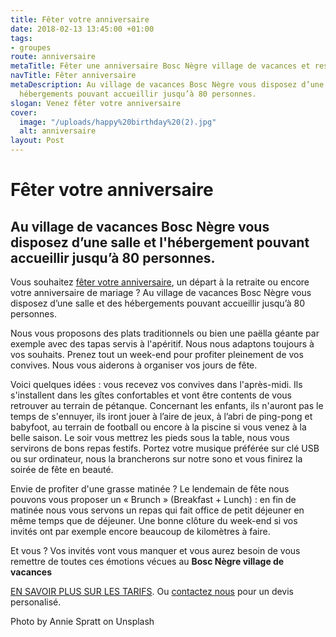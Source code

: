 ```yaml
---
title: Fêter votre anniversaire
date: 2018-02-13 13:45:00 +01:00
tags:
- groupes
route: anniversaire
metaTitle: Fêter une anniversaire Bosc Nègre village de vacances et restaurant
navTitle: Fêter anniversaire
metaDescription: Au village de vacances Bosc Nègre vous disposez d’une salle et des
  hébergements pouvant accueillir jusqu’à 80 personnes.
slogan: Venez fêter votre anniversaire
cover:
  image: "/uploads/happy%20birthday%20(2).jpg"
  alt: anniversaire
layout: Post
---
```


# Fêter votre anniversaire

## Au village de vacances Bosc Nègre vous disposez d’une salle et l'hébergement pouvant accueillir jusqu’à 80 personnes.

Vous souhaitez [fêter votre anniversaire](https://www.boscnegre-vacances.com/groupes/anniversaires/), un départ à la retraite ou encore votre anniversaire de mariage ? Au village de vacances Bosc Nègre vous disposez d’une salle et des hébergements pouvant accueillir jusqu’à 80 personnes.

Nous vous proposons des plats traditionnels ou bien une paëlla géante par exemple avec des tapas servis à l'apéritif. Nous nous adaptons toujours à vos souhaits.
Prenez tout un week-end pour profiter pleinement de vos convives. Nous vous aiderons à organiser vos jours de fête.

Voici quelques idées : vous recevez vos convives dans l'après-midi. Ils s'installent dans les gîtes confortables et vont être contents de vous retrouver au terrain de pétanque. Concernant les enfants, ils n'auront pas le temps de s'ennuyer, ils iront jouer à l’aire de jeux, à l’abri de ping-pong et babyfoot, au terrain de football ou encore à la piscine si vous venez à la belle saison.
Le soir vous mettrez les pieds sous la table, nous vous servirons de bons repas festifs. Portez votre musique préférée sur clé USB ou sur ordinateur, nous la brancherons sur notre sono et vous finirez la soirée de fête en beauté.

Envie de profiter d'une grasse matinée ? Le lendemain de fête nous pouvons vous proposer un « Brunch » (Breakfast + Lunch) : en fin de matinée nous vous servons un repas qui fait office de petit déjeuner en même temps que de déjeuner. Une bonne clôture du week-end si vos invités ont par exemple encore beaucoup de kilomètres à faire.

Et vous ? Vos invités vont vous manquer et vous aurez besoin de vous remettre de toutes ces émotions vécues au **Bosc Nègre village de vacances**

[EN SAVOIR PLUS SUR LES TARIFS](/groupes/anniversaires/). Ou [contactez nous](/contact/) pour un devis personalisé.

Photo by Annie Spratt on Unsplash
